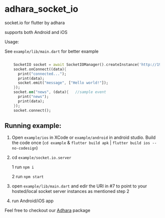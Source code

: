 # adhara_socket_io

socket.io for flutter by adhara

supports both Android and iOS


Usage:

See `example/lib/main.dart` for better example

```dart

    SocketIO socket = await SocketIOManager().createInstance('http://192.168.1.2:7000/');       //TODO change the port  accordingly
    socket.onConnect((data){
      print("connected...");
      print(data);
      socket.emit("message", ["Hello world!"]);
    });
    socket.on("news", (data){   //sample event
      print("news");
      print(data);
    });
    socket.connect();

```

## Running example:


1. Open `example/ios` in XCode or `example/android` in android studio. Build the code once (`cd example` & `flutter build apk` | `flutter build ios --no-codesign`)
2. cd `example/socket.io.server`

	1 run `npm i`

	2 run `npm start`

3. open `example/lib/main.dart` and edir the URI in #7 to point to your hosted/local socket server instances as mentioned step 2
4. run Android/iOS app


Feel free to checkout our [Adhara](https://pub.dartlang.org/packages/adhara) package